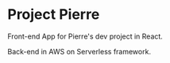 # Project Pierre

Front-end App for Pierre's dev project in React.

Back-end in AWS on Serverless framework. 